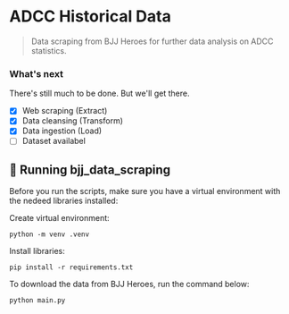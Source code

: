 # ADCC Historical Data


> Data scraping from BJJ Heroes for further data analysis on ADCC statistics.

### What's next

There's still much to be done. But we'll get there.
- [x] Web scraping (Extract)
- [x] Data cleansing (Transform) 
- [x] Data ingestion (Load)
- [ ] Dataset availabel

## 🚀 Running bjj_data_scraping

Before you run the scripts, make sure you have a virtual environment with the nedeed libraries installed:

Create virtual environment:
```
python -m venv .venv
```

Install libraries:
```
pip install -r requirements.txt
```

To download the data from BJJ Heroes, run the command below:

```
python main.py
```
